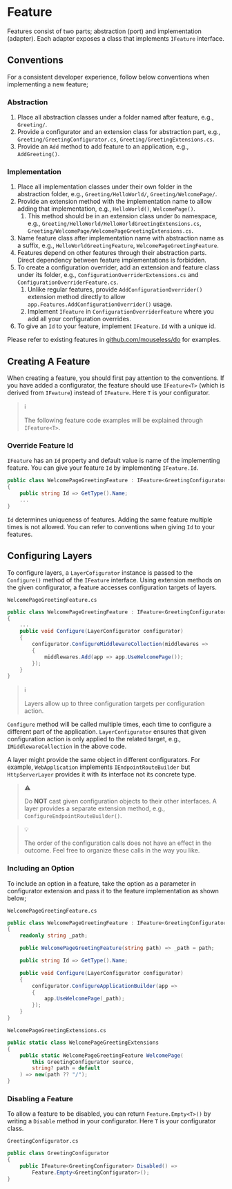 # Feature

Features consist of two parts; abstraction (port) and implementation (adapter).
Each adapter exposes a class that implements `IFeature` interface.

## Conventions

For a consistent developer experience, follow below conventions when
implementing a new feature;

### Abstraction

1. Place all abstraction classes under a folder named after feature, e.g.,
   `Greeting/`.
1. Provide a configurator and an extension class for abstraction part, e.g.,
   `Greeting/GreetingConfigurator.cs`, `Greeting/GreetingExtensions.cs`.
1. Provide an `Add` method to add feature to an application, e.g.,
   `AddGreeting()`.

### Implementation

1. Place all implementation classes under their own folder in the abstraction
   folder, e.g., `Greeting/HelloWorld/`, `Greeting/WelcomePage/`.
1. Provide an extension method with the implementation name to allow adding
   that implementation, e.g., `HelloWorld()`, `WelcomePage()`.
   1. This method should be in an extension class under `Do` namespace, e.g.,
      `Greeting/HelloWorld/HelloWorldGreetingExtensions.cs`,
      `Greeting/WelcomePage/WelcomePageGreetingExtensions.cs`.
1. Name feature class after implementation name with abstraction name as a
   suffix, e.g., `HelloWorldGreetingFeature`, `WelcomePageGreetingFeature`.
1. Features depend on other features through their abstraction parts. Direct
   dependency between feature implementations is forbidden.
1. To create a configuration overrider, add an extension and feature class
   under its folder, e.g., `ConfigurationOverriderExtensions.cs` and
   `ConfigurationOverriderFeature.cs`.
    1. Unlike regular features, provide `AddConfigurationOverrider()` extension
       method directly to allow `app.Features.AddConfigurationOverrider()`
       usage.
    1. Implement `IFeature` in `ConfigurationOverriderFeature` where you add
       all your configuration overrides.
1. To give an `Id` to your feature, implement `IFeature.Id` with a unique id.

Please refer to existing features in [github.com/mouseless/do][] for examples.

## Creating A Feature

When creating a feature, you should first pay attention to the conventions. If
you have added a configurator, the feature should use `IFeature<T>` (which is
derived from `IFeature`) instead of `IFeature`. Here `T` is your configurator.

> :information_source:
>
> The following feature code examples will be explained through `IFeature<T>`.

### Override Feature Id

`IFeature` has an `Id` property and default value is name of the implementing
feature. You can give your feature `Id` by implementing `IFeature.Id`.

```csharp
public class WelcomePageGreetingFeature : IFeature<GreetingConfigurator>
{
    public string Id => GetType().Name;
    ...
}
```

`Id` determines uniqueness of features. Adding the same feature multiple times
is not allowed. You can refer to conventions when giving `Id` to your features.

## Configuring Layers

To configure layers, a `LayerCofigurator` instance is passed to the
`Configure()` method of the `IFeature` interface.  Using extension methods
on the given configurator, a feature accesses configuration targets of layers.

`WelcomePageGreetingFeature.cs`
```csharp
public class WelcomePageGreetingFeature : IFeature<GreetingConfigurator>
{
    ...
    public void Configure(LayerConfigurator configurator)
    {
        configurator.ConfigureMiddlewareCollection(middlewares =>
        {
            middlewares.Add(app => app.UseWelcomePage());
        });
    }
}
```

> :information_source:
>
> Layers allow up to three configuration targets per configuration action.

`Configure` method will be called multiple times, each time to configure a
different part of the application. `LayerConfigurator` ensures that given
configuration action is only applied to the related target, e.g.,
`IMiddlewareCollection` in the above code.

A layer might provide the same object in different configurators. For example,
`WebApplication` implements `IEndpointRouteBuilder` but `HttpServerLayer`
provides it with its interface not its concrete type.

> :warning:
>
> Do __NOT__ cast given configuration objects to their other interfaces. A
> layer provides a separate extension method, e.g.,
> `ConfigureEndpointRouteBuilder()`.

> :bulb:
>
> The order of the configuration calls does not have an effect in the outcome.
> Feel free to organize these calls in the way you like.

### Including an Option

To include an option in a feature, take the option as a parameter in
configurator extension and pass it to the feature implementation as shown
below;

`WelcomePageGreetingFeature.cs`
```csharp
public class WelcomePageGreetingFeature : IFeature<GreetingConfigurator>
{
    readonly string _path;

    public WelcomePageGreetingFeature(string path) => _path = path;

    public string Id => GetType().Name;

    public void Configure(LayerConfigurator configurator)
    {
        configurator.ConfigureApplicationBuilder(app =>
        {
            app.UseWelcomePage(_path);
        });
    }
}
```

`WelcomePageGreetingExtensions.cs`
```csharp
public static class WelcomePageGreetingExtensions
{
    public static WelcomePageGreetingFeature WelcomePage(
        this GreetingConfigurator source,
        string? path = default
    ) => new(path ?? "/");
}
```

### Disabling a Feature

To allow a feature to be disabled, you can return `Feature.Empty<T>()` by
writing a `Disable` method in your configurator. Here `T` is your
configurator class.

`GreetingConfigurator.cs`
```csharp
public class GreetingConfigurator
{
    public IFeature<GreetingConfigurator> Disabled() =>
        Feature.Empty<GreetingConfigurator>();
}
```

[github.com/mouseless/do]:https://github.com/mouseless/do
